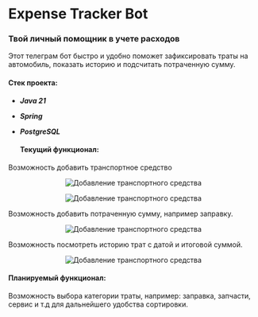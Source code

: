# Expense Tracker Bot
### Твой личный помощник в учете расходов



Этот телеграм бот быстро и удобно поможет зафиксировать траты на автомобиль, показать историю и подсчитать потраченную сумму. 

#### Стек проекта:
   
* ***Java 21***
 
* ***Spring***

* ***PostgreSQL***



  ####   Текущий функционал: 

Возможность добавить транспортное средство
<p align="center">
  <img src="https://github.com/17Lexy/ExpenseTracker/assets/135131851/a98f104f-9814-4449-977c-8469c36f4ba1" alt="Добавление транспортного средства"/>
</p>
<p align="center">
  <img src="https://github.com/17Lexy/ExpenseTracker/assets/135131851/10c17ae3-8b4a-47a9-ac9d-5540dad9daee" alt="Добавление транспортного средства"/>
</p>

Возможность добавить потраченную сумму, например заправку.
<p align="center">
  <img src="https://github.com/17Lexy/ExpenseTracker/assets/135131851/044da992-5dca-4491-82fc-381d729d88cd" alt="Добавление транспортного средства"/>
</p>
Возможность посмотреть историю трат с датой и итоговой суммой.
<p align="center">
  <img src="https://github.com/17Lexy/ExpenseTracker/assets/135131851/287cebfe-4d0d-4cb5-80a7-43c489835df0" alt="Добавление транспортного средства"/>
</p>


####   Планируемый функционал: 
Возможность выбора категории траты, например: заправка, запчасти, сервис и т.д для дальнейшего удобства сортировки.

